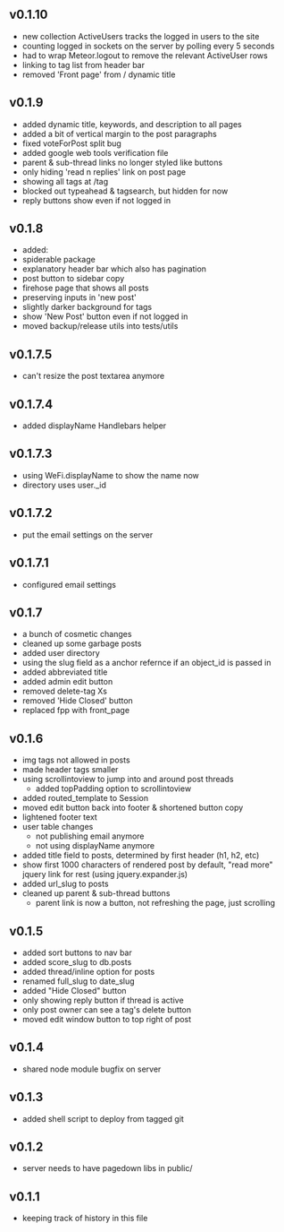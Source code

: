 ## v0.1.10

* new collection ActiveUsers tracks the logged in users to the site
 * counting logged in sockets on the server by polling every 5 seconds
 * had to wrap Meteor.logout to remove the relevant ActiveUser rows
* linking to tag list from header bar
* removed 'Front page' from / dynamic title

## v0.1.9

* added dynamic title, keywords, and description to all pages
* added a bit of vertical margin to the post paragraphs
* fixed voteForPost split bug
* added google web tools verification file
* parent & sub-thread links no longer styled like buttons
* only hiding 'read n replies' link on post page
* showing all tags at /tag
 * blocked out typeahead & tagsearch, but hidden for now
* reply buttons show even if not logged in

## v0.1.8

* added:
 * spiderable package
 * explanatory header bar which also has pagination
 * post button to sidebar copy
 * firehose page that shows all posts
* preserving inputs in 'new post'
* slightly darker background for tags
* show 'New Post' button even if not logged in
* moved backup/release utils into tests/utils

## v0.1.7.5

* can't resize the post textarea anymore

## v0.1.7.4

* added displayName Handlebars helper

## v0.1.7.3

* using WeFi.displayName to show the name now
* directory uses user._id

## v0.1.7.2

* put the email settings on the server

## v0.1.7.1

* configured email settings

## v0.1.7

* a bunch of cosmetic changes
* cleaned up some garbage posts
* added user directory
* using the slug field as a anchor refernce if an object_id is passed in
* added abbreviated title
* added admin edit button
* removed delete-tag Xs
* removed 'Hide Closed' button
* replaced fpp with front_page

## v0.1.6

* img tags not allowed in posts
* made header tags smaller
* using scrollintoview to jump into and around post threads
  * added topPadding option to scrollintoview
* added routed_template to Session
* moved edit button back into footer & shortened button copy
* lightened footer text
* user table changes
  * not publishing email anymore
  * not using displayName anymore
* added title field to posts, determined by first header (h1, h2, etc)
* show first 1000 characters of rendered post by default,
  "read more" jquery link for rest (using jquery.expander.js)
* added url_slug to posts
* cleaned up parent & sub-thread buttons
  * parent link is now a button, not refreshing the page, just scrolling

## v0.1.5

* added sort buttons to nav bar
* added score_slug to db.posts
* added thread/inline option for posts
* renamed full_slug to date_slug
* added "Hide Closed" button
* only showing reply button if thread is active
* only post owner can see a tag's delete button
* moved edit window button to top right of post

## v0.1.4

* shared node module bugfix on server

## v0.1.3

* added shell script to deploy from tagged git

## v0.1.2

* server needs to have pagedown libs in public/

## v0.1.1

* keeping track of history in this file
